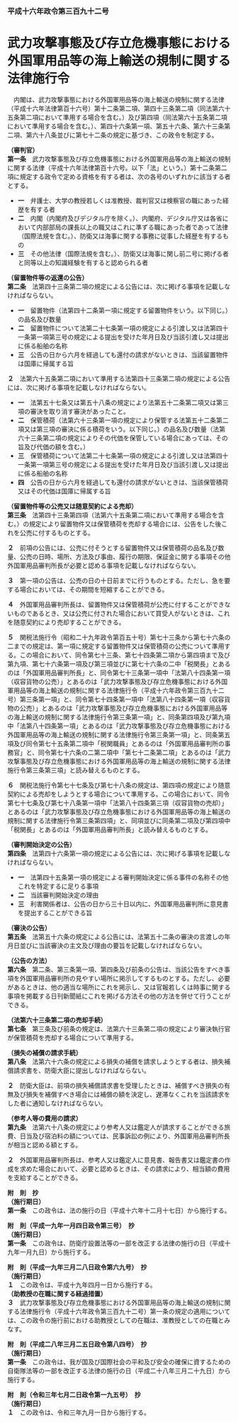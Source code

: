 ### 平成十六年政令第三百九十二号  
# 武力攻撃事態及び存立危機事態における外国軍用品等の海上輸送の規制に関する法律施行令  
　内閣は、武力攻撃事態における外国軍用品等の海上輸送の規制に関する法律（平成十六年法律第百十六号）第十二条第二項、第四十三条第二項（同法第六十五条第二項において準用する場合を含む。）及び第四項（同法第六十五条第二項において準用する場合を含む。）、第四十六条第一項、第五十六条、第六十三条第二項、第六十八条並びに第七十二条の規定に基づき、この政令を制定する。  
  
**（審判官）**  
**第一条**　武力攻撃事態及び存立危機事態における外国軍用品等の海上輸送の規制に関する法律（平成十六年法律第百十六号。以下「法」という。）第十二条第二項に規定する政令で定める資格を有する者は、次の各号のいずれかに該当する者とする。  
* **一**　弁護士、大学の教授若しくは准教授、裁判官又は検察官の職にあった経歴を有する者  
* **二**　内閣（内閣府及びデジタル庁を除く。）、内閣府、デジタル庁又は各省において内部部局の課長以上の職又はこれに準ずる職にあった者であって法律（国際法規を含む。）、防衛又は海事に関する事務に従事した経歴を有するもの  
* **三**　その他法律（国際法規を含む。）、防衛又は海事に関し前二号に掲げる者と同等以上の知識経験を有すると認められる者  
  
**（留置物件等の返還の公告）**  
**第二条**　法第四十三条第二項の規定による公告には、次に掲げる事項を記載しなければならない。  
* **一**　留置物件（法第四十二条第一項に規定する留置物件をいう。以下同じ。）の品名及び数量  
* **二**　留置物件について法第二十七条第一項の規定による引渡し又は法第四十一条第一項第三号の規定による提出を受けた年月日及び当該引渡し又は提出に係る船舶の名称  
* **三**　公告の日から六月を経過しても還付の請求がないときは、当該留置物件は国庫に帰属する旨  
  
**２**　法第六十五条第二項において準用する法第四十三条第二項の規定による公告には、次に掲げる事項を記載しなければならない。  
* **一**　法第五十七条又は第五十八条の規定により法第五十二条第二項又は第三項の審決を取り消す審決があったこと。  
* **二**　保管積荷（法第六十三条第一項の規定により保管する法第五十二条第二項又は第三項の審決に係る積荷をいう。以下同じ。）の品名及び数量（法第六十三条第二項の規定によりその代価を保管している場合にあっては、その旨及び代価の額を含む。）  
* **三**　保管積荷について法第二十七条第一項の規定による引渡し又は法第四十一条第一項第三号の規定による提出を受けた年月日及び当該引渡し又は提出に係る船舶の名称  
* **四**　公告の日から六月を経過しても還付の請求がないときは、当該保管積荷又はその代価は国庫に帰属する旨  
  
**（留置物件等の公売又は随意契約による売却）**  
**第三条**　法第四十三条第四項（法第六十五条第二項において準用する場合を含む。）の規定により留置物件又は保管積荷を売却する場合には、公告をした後これを公売に付するものとする。  
  
**２**　前項の公告には、公売に付そうとする留置物件又は保管積荷の品名及び数量、公売の日時、場所、方法及び事由、履行の期限、保証金に関する事項その他外国軍用品審判所長が必要と認める事項を記載しなければならない。  
  
**３**　第一項の公告は、公売の日の十日前までに行うものとする。ただし、急を要する場合においては、その期間を短縮することができる。  
  
**４**　外国軍用品審判所長は、留置物件又は保管積荷が公売に付することができないものであるとき、又は公売に付された場合において買受人がないときは、これを随意契約により売却することができる。  
  
**５**　関税法施行令（昭和二十九年政令第百五十号）第七十三条から第七十六条の二までの規定は、第一項に規定する留置物件又は保管積荷の公売について準用する。この場合において、同令第七十三条、第七十四条第二項から第四項まで及び第九項、第七十六条第一項及び第三項並びに第七十六条の二中「税関長」とあるのは「外国軍用品審判所長」と、同令第七十三条第一項中「法第八十四条第一項（収容貨物の公売）」とあるのは「武力攻撃事態及び存立危機事態における外国軍用品等の海上輸送の規制に関する法律施行令（平成十六年政令第三百九十二号）第三条第一項」と、同令第七十四条第一項中「法第八十四条第一項（収容貨物の公売）」とあるのは「武力攻撃事態及び存立危機事態における外国軍用品等の海上輸送の規制に関する法律施行令第三条第一項」と、同条第四項及び第九項中「法第八十四条第一項」とあるのは「武力攻撃事態及び存立危機事態における外国軍用品等の海上輸送の規制に関する法律施行令第三条第一項」と、同条第五項及び同令第七十五条第二項中「税関職員」とあるのは「外国軍用品審判所の事務官」と、同令第七十六条の二第二項中「第七十二条第二項」とあるのは「武力攻撃事態及び存立危機事態における外国軍用品等の海上輸送の規制に関する法律施行令第三条第三項」と読み替えるものとする。  
  
**６**　関税法施行令第七十七条及び第七十八条の規定は、第四項の規定により随意契約による売却をしようとする場合について準用する。この場合において、同令第七十七条及び第七十八条第一項中「法第八十四条第三項（収容貨物の売却）」とあるのは「武力攻撃事態及び存立危機事態における外国軍用品等の海上輸送の規制に関する法律施行令第三条第四項」と、同項並びに同条第二項及び第四項中「税関長」とあるのは「外国軍用品審判所長」と読み替えるものとする。  
  
**（審判開始決定の公告）**  
**第四条**　法第四十六条第一項の規定による公告には、次に掲げる事項を記載しなければならない。  
* **一**　法第四十五条第一項の規定による審判開始決定に係る事件の名称その他これを特定するに足りる事項  
* **二**　当該審判開始決定の理由  
* **三**　利害関係者は、公告の日から三十日以内に、外国軍用品審判所に意見書を提出することができる旨  
  
**（審決の公告）**  
**第五条**　法第五十六条の規定による公告には、法第五十二条の審決の言渡しの年月日並びに当該審決の主文及び理由の要旨を記載しなければならない。  
  
**（公告の方法）**  
**第六条**　第二条、第三条第一項、第四条及び前条の公告は、当該公告をすべき事項を外国軍用品審判所の見やすい場所に掲示してするものとする。ただし、必要があるときは、他の適当な場所にこれを掲示し、又は官報若しくは時事に関する事項を掲載する日刊新聞紙にこれを掲げる方法その他の方法を併せて行うことができる。  
  
**（法第六十三条第二項の売却手続）**  
**第七条**　第三条及び前条の規定は、法第六十三条第二項の規定により審決執行官が保管積荷を売却する場合について準用する。  
  
**（損失の補償の請求手続）**  
**第八条**　法第六十六条の規定による損失の補償を請求しようとする者は、損失補償請求書を、防衛大臣に提出しなければならない。  
  
**２**　防衛大臣は、前項の損失補償請求書を受理したときは、補償すべき損失の有無及び損失を補償すべき場合には補償の額を決定し、遅滞なくこれを当該請求をした者に通知しなければならない。  
  
**（参考人等の費用の請求）**  
**第九条**　法第六十八条の規定により参考人又は鑑定人が請求することができる旅費、日当及び宿泊料の額については、民事訴訟の例により、外国軍用品審判所長が相当と認める額とする。  
  
**２**　外国軍用品審判所長は、参考人又は鑑定人に意見書、報告書又は鑑定書の作成を求めた場合において、必要と認めるときは、その請求により、相当額の費用を支給することができる。  
  
**附　則　抄**  
**（施行期日）**  
**第一条**　この政令は、法の施行の日（平成十六年十二月十七日）から施行する。  
  
**附　則（平成一九年一月四日政令第三号）　抄**  
**（施行期日）**  
**第一条**　この政令は、防衛庁設置法等の一部を改正する法律の施行の日（平成十九年一月九日）から施行する。  
  
**附　則（平成一九年三月二八日政令第六九号）　抄**  
**（施行期日）**  
**１**　この政令は、平成十九年四月一日から施行する。  
**（助教授の在職に関する経過措置）**  
**３**　武力攻撃事態及び存立危機事態における外国軍用品等の海上輸送の規制に関する法律施行令（平成十六年政令第三百九十二号）第一条の規定の適用については、この政令の施行前における助教授としての在職は、准教授としての在職とみなす。  
  
**附　則（平成二八年三月二五日政令第八四号）　抄**  
**（施行期日）**  
**第一条**　この政令は、我が国及び国際社会の平和及び安全の確保に資するための自衛隊法等の一部を改正する法律の施行の日（平成二十八年三月二十九日）から施行する。  
  
**附　則（令和三年七月二日政令第一九五号）　抄**  
**（施行期日）**  
**１**　この政令は、令和三年九月一日から施行する。  
  
